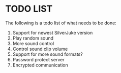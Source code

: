 TODO LIST
=============

The following is a todo list of what needs to be done:

1. Support for newest SilverJuke version
2. Play random sound
3. More sound control
  1. Control sound clip volume
  2. Support for more sound formats?
4. Password protect server
  1. Encrypted communication
